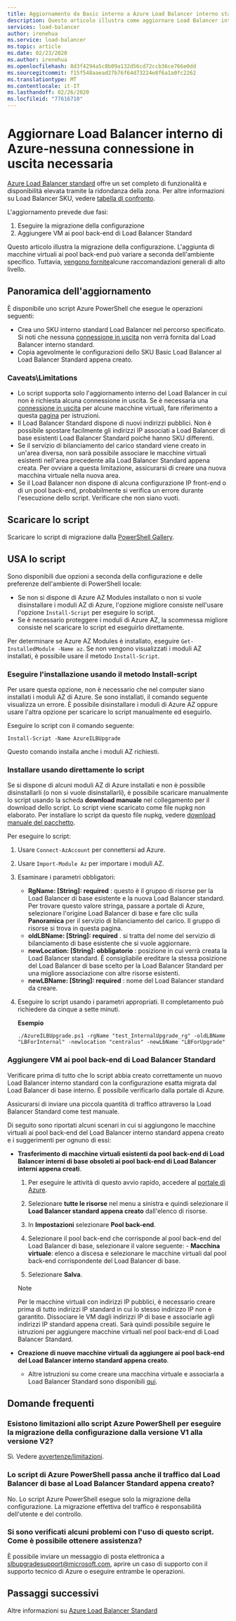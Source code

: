 ```yaml
---
title: Aggiornamento da Basic interno a Azure Load Balancer interno standard
description: Questo articolo illustra come aggiornare Load Balancer interni di Azure dallo SKU Basic allo SKU standard
services: load-balancer
author: irenehua
ms.service: load-balancer
ms.topic: article
ms.date: 02/23/2020
ms.author: irenehua
ms.openlocfilehash: 8d3f4294a5c8b09a132d56cd72ccb36ce766e0dd
ms.sourcegitcommit: f15f548aaead27b76f64d73224e8f6a1a0fc2262
ms.translationtype: MT
ms.contentlocale: it-IT
ms.lasthandoff: 02/26/2020
ms.locfileid: "77616710"
---
```

# <a name="upgrade-azure-internal-load-balancer--no-outbound-connection-required"></a>Aggiornare Load Balancer interno di Azure-nessuna connessione in uscita necessaria
[Azure Load Balancer standard](load-balancer-overview.md) offre un set completo di funzionalità e disponibilità elevata tramite la ridondanza della zona. Per altre informazioni su Load Balancer SKU, vedere [tabella di confronto](https://docs.microsoft.com/azure/load-balancer/concepts-limitations#skus).

L'aggiornamento prevede due fasi:

1. Eseguire la migrazione della configurazione
2. Aggiungere VM ai pool back-end di Load Balancer Standard

Questo articolo illustra la migrazione della configurazione. L'aggiunta di macchine virtuali ai pool back-end può variare a seconda dell'ambiente specifico. Tuttavia, [vengono fornite](#add-vms-to-backend-pools-of-standard-load-balancer)alcune raccomandazioni generali di alto livello.

## <a name="upgrade-overview"></a>Panoramica dell'aggiornamento

È disponibile uno script Azure PowerShell che esegue le operazioni seguenti:

* Crea uno SKU interno standard Load Balancer nel percorso specificato. Si noti che nessuna [connessione in uscita](https://docs.microsoft.com/azure/load-balancer/load-balancer-outbound-connections) non verrà fornita dal Load Balancer interno standard.
* Copia agevolmente le configurazioni dello SKU Basic Load Balancer al Load Balancer Standard appena creato.

### <a name="caveatslimitations"></a>Caveats\Limitations

* Lo script supporta solo l'aggiornamento interno del Load Balancer in cui non è richiesta alcuna connessione in uscita. Se è necessaria una [connessione in uscita](https://docs.microsoft.com/azure/load-balancer/load-balancer-outbound-connections) per alcune macchine virtuali, fare riferimento a questa [pagina](upgrade-InternalBasic-To-PublicStandard.md) per istruzioni. 
* Il Load Balancer Standard dispone di nuovi indirizzi pubblici. Non è possibile spostare facilmente gli indirizzi IP associati a Load Balancer di base esistenti Load Balancer Standard poiché hanno SKU differenti.
* Se il servizio di bilanciamento del carico standard viene creato in un'area diversa, non sarà possibile associare le macchine virtuali esistenti nell'area precedente alla Load Balancer Standard appena creata. Per ovviare a questa limitazione, assicurarsi di creare una nuova macchina virtuale nella nuova area.
* Se il Load Balancer non dispone di alcuna configurazione IP front-end o di un pool back-end, probabilmente si verifica un errore durante l'esecuzione dello script. Verificare che non siano vuoti.

## <a name="download-the-script"></a>Scaricare lo script

Scaricare lo script di migrazione dalla [PowerShell Gallery](https://www.powershellgallery.com/packages/AzureILBUpgrade/1.0).
## <a name="use-the-script"></a>USA lo script

Sono disponibili due opzioni a seconda della configurazione e delle preferenze dell'ambiente di PowerShell locale:

* Se non si dispone di Azure AZ Modules installato o non si vuole disinstallare i moduli AZ di Azure, l'opzione migliore consiste nell'usare l'opzione `Install-Script` per eseguire lo script.
* Se è necessario proteggere i moduli di Azure AZ, la scommessa migliore consiste nel scaricare lo script ed eseguirlo direttamente.

Per determinare se Azure AZ Modules è installato, eseguire `Get-InstalledModule -Name az`. Se non vengono visualizzati i moduli AZ installati, è possibile usare il metodo `Install-Script`.

### <a name="install-using-the-install-script-method"></a>Eseguire l'installazione usando il metodo Install-script

Per usare questa opzione, non è necessario che nel computer siano installati i moduli AZ di Azure. Se sono installati, il comando seguente visualizza un errore. È possibile disinstallare i moduli di Azure AZ oppure usare l'altra opzione per scaricare lo script manualmente ed eseguirlo.
  
Eseguire lo script con il comando seguente:

`Install-Script -Name AzureILBUpgrade`

Questo comando installa anche i moduli AZ richiesti.  

### <a name="install-using-the-script-directly"></a>Installare usando direttamente lo script

Se si dispone di alcuni moduli AZ di Azure installati e non è possibile disinstallarli (o non si vuole disinstallarli), è possibile scaricare manualmente lo script usando la scheda **download manuale** nel collegamento per il download dello script. Lo script viene scaricato come file nupkg non elaborato. Per installare lo script da questo file nupkg, vedere [download manuale del pacchetto](/powershell/scripting/gallery/how-to/working-with-packages/manual-download).

Per eseguire lo script:

1. Usare `Connect-AzAccount` per connettersi ad Azure.

1. Usare `Import-Module Az` per importare i moduli AZ.

1. Esaminare i parametri obbligatori:

   * **RgName: [String]: required** : questo è il gruppo di risorse per la Load Balancer di base esistente e la nuova Load Balancer standard. Per trovare questo valore stringa, passare a portale di Azure, selezionare l'origine Load Balancer di base e fare clic sulla **Panoramica** per il servizio di bilanciamento del carico. Il gruppo di risorse si trova in questa pagina.
   * **oldLBName: [String]: required** . si tratta del nome del servizio di bilanciamento di base esistente che si vuole aggiornare. 
   * **newLocation: [String]: obbligatorio** : posizione in cui verrà creata la Load Balancer standard. È consigliabile ereditare la stessa posizione del Load Balancer di base scelto per la Load Balancer Standard per una migliore associazione con altre risorse esistenti.
   * **newLBName: [String]: required** : nome del Load Balancer standard da creare.
1. Eseguire lo script usando i parametri appropriati. Il completamento può richiedere da cinque a sette minuti.

    **Esempio**

   ```azurepowershell
   ./AzureILBUpgrade.ps1 -rgName "test_InternalUpgrade_rg" -oldLBName "LBForInternal" -newlocation "centralus" -newLbName "LBForUpgrade"
   ```

### <a name="add-vms-to-backend-pools-of-standard-load-balancer"></a>Aggiungere VM ai pool back-end di Load Balancer Standard

Verificare prima di tutto che lo script abbia creato correttamente un nuovo Load Balancer interno standard con la configurazione esatta migrata dal Load Balancer di base interno. È possibile verificarlo dalla portale di Azure.

Assicurarsi di inviare una piccola quantità di traffico attraverso la Load Balancer Standard come test manuale.
  
Di seguito sono riportati alcuni scenari in cui si aggiungono le macchine virtuali ai pool back-end del Load Balancer interno standard appena creato e i suggerimenti per ognuno di essi:

* **Trasferimento di macchine virtuali esistenti da pool back-end di Load Balancer interni di base obsoleti ai pool back-end di Load Balancer interni appena creati**.
    1. Per eseguire le attività di questo avvio rapido, accedere al [portale di Azure](https://portal.azure.com).
 
    1. Selezionare **tutte le risorse** nel menu a sinistra e quindi selezionare il **Load Balancer standard appena creato** dall'elenco di risorse.
   
    1. In **Impostazioni** selezionare **Pool back-end**.
   
    1. Selezionare il pool back-end che corrisponde al pool back-end del Load Balancer di base, selezionare il valore seguente: 
      - **Macchina virtuale**: elenco a discesa e selezionare le macchine virtuali dal pool back-end corrispondente del Load Balancer di base.
    1. Selezionare **Salva**.
    >[!NOTE]
    >Per le macchine virtuali con indirizzi IP pubblici, è necessario creare prima di tutto indirizzi IP standard in cui lo stesso indirizzo IP non è garantito. Dissociare le VM dagli indirizzi IP di base e associarle agli indirizzi IP standard appena creati. Sarà quindi possibile seguire le istruzioni per aggiungere macchine virtuali nel pool back-end di Load Balancer Standard. 

* **Creazione di nuove macchine virtuali da aggiungere ai pool back-end del Load Balancer interno standard appena creato**.
    * Altre istruzioni su come creare una macchina virtuale e associarla a Load Balancer Standard sono disponibili [qui](https://docs.microsoft.com/azure/load-balancer/quickstart-load-balancer-standard-public-portal#create-virtual-machines).

## <a name="common-questions"></a>Domande frequenti

### <a name="are-there-any-limitations-with-the-azure-powershell-script-to-migrate-the-configuration-from-v1-to-v2"></a>Esistono limitazioni allo script Azure PowerShell per eseguire la migrazione della configurazione dalla versione V1 alla versione V2?

Sì. Vedere [avvertenze/limitazioni](#caveatslimitations).

### <a name="does-the-azure-powershell-script-also-switch-over-the-traffic-from-my-basic-load-balancer-to-the-newly-created-standard-load-balancer"></a>Lo script di Azure PowerShell passa anche il traffico dal Load Balancer di base al Load Balancer Standard appena creato?

No. Lo script Azure PowerShell esegue solo la migrazione della configurazione. La migrazione effettiva del traffico è responsabilità dell'utente e del controllo.

### <a name="i-ran-into-some-issues-with-using-this-script-how-can-i-get-help"></a>Si sono verificati alcuni problemi con l'uso di questo script. Come è possibile ottenere assistenza?
  
È possibile inviare un messaggio di posta elettronica a slbupgradesupport@microsoft.com, aprire un caso di supporto con il supporto tecnico di Azure o eseguire entrambe le operazioni.

## <a name="next-steps"></a>Passaggi successivi

Altre informazioni su [Azure Load Balancer Standard](load-balancer-overview.md)
